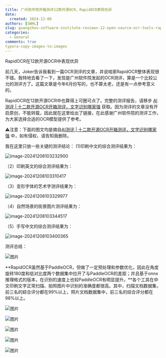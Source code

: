 ```yaml
---
title: 广州软件院开箱测评12款开源OCR，RapidOCR表现优异
date:
  created: 2024-12-08
authors: [SWHL]
slug: guangzhou-software-institute-reviews-12-open-source-ocr-tools-rapidocr-stands-out
categories:
  - General
comments: true
typora-copy-images-to:images
---
```


RapidOCR在12款开源OCR中表现优异

<!-- more -->

前几天，Joker告诉我看到一篇OCR测评的文章，并说咱家RapidOCR整体表现很不错。我特地去看了一下，发现是广州软件院发起的OCR测评，算是一个比较公允的测评方了。这篇文章是今年6月份写的，也不算太老，还是有一点参考意义的。

RapidOCR在12款开源OCR中也算得上可圈可点了。完整的测评报告，请移步 [AI测评 | 十二款开源OCR开箱测评，文字识别哪家强](https://mp.weixin.qq.com/s?__biz=MzA5MjU2NjYxNQ==&mid=2449494038&idx=1&sn=f144be7182839e22a421e0df9e9609f0&scene=21#wechat_redirect) 获取。因为测评的文章没有开启原创，不能转载，因此就在这里给出了链接，在此感谢广州软件院的测评工作，为大家选择合适的OCR模型提供了参考。

⚠️注意：下面的图文均是摘自[AI测评 | 十二款开源OCR开箱测评，文字识别哪家强](https://mp.weixin.qq.com/s?__biz=MzA5MjU2NjYxNQ==&mid=2449494038&idx=1&sn=f144be7182839e22a421e0df9e9609f0&scene=21#wechat_redirect) 中，如有侵权，请告知我删除。

我在这里只放一些关键的测评结论：
 (1)印刷中文的综合测评结果为：

![image-20241208103232900](./images/image-20241208103232900.png)

（2）印刷英文的综合测评结果为：

![image-20241208103310417](./images/image-20241208103310417.png)

（3）变形字体的艺术字测评结果为：

![image-20241208103329977](./images/image-20241208103329977.png)

（4）自然场景的街景图片测评结果为：

![image-20241208103344517](./images/image-20241208103344517.png)

（5）手写中文的综合测评结果为：

![image-20241208103400365](./images/image-20241208103400365.png)

测评总结：

![图片](./images/640-20241208103523542)

**RapidOCR虽然基于PaddleOCR，但做了⼀定预处理和参数优化，因此在⾓度旋转180度和低对⽐度两个数据集中拉开了与PaddleOCR的差距；并且基于onnx推理格式的版本，在识别的速度上也较PaddleOCR有明显提升。**各个⼯具在中⽂印刷⽂字正常扫描、拍照图⽚中识别的准确度都很⾼。其中，扫描⽂档数据集，前三名的綜合评分都在99%以上，照⽚⽂档数据集中，前三名的综合评分都在98%以上。

![图片](./images/640-20241208103536368)

![图片](./images/640-20241208103541160)

![图片](./images/640-20241208103546381)

![图片](./images/640-20241208103550187)

![图片](./images/640-20241208103554131)
